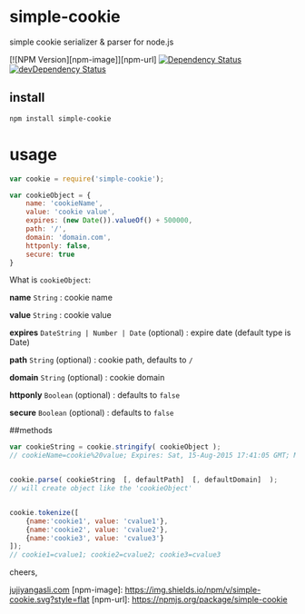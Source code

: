 # simple-cookie
simple cookie serializer & parser for node.js

[![NPM Version][npm-image]][npm-url]
[![Dependency Status](https://david-dm.org/juji/simple-cookie.svg)](https://david-dm.org/juji/simple-cookie)
[![devDependency Status](https://david-dm.org/juji/simple-cookie/dev-status.svg)](https://david-dm.org/juji/simple-cookie#info=devDependencies)

## install
```
npm install simple-cookie
```

# usage
```javascript
var cookie = require('simple-cookie');

var cookieObject = {
	name: 'cookieName',
	value: 'cookie value',
	expires: (new Date()).valueOf() + 500000,
	path: '/',
	domain: 'domain.com',
	httponly: false,
	secure: true
}
```
What is `cookieObject`:

**name** `String` : cookie name

**value** `String` : cookie value

**expires** `DateString | Number | Date` (optional) : expire date (default type is Date)

**path** `String` (optional) : cookie path, defaults to `/`

**domain** `String` (optional) : cookie domain 

**httponly** `Boolean` (optional) : defaults to `false`

**secure** `Boolean` (optional) : defaults to `false`

##methods
```javascript
var cookieString = cookie.stringify( cookieObject );
// cookieName=cookie%20value; Expires: Sat, 15-Aug-2015 17:41:05 GMT; Max-Age: 31449600; Path=/; domain=domain.com; secure


cookie.parse( cookieString  [, defaultPath]  [, defaultDomain]  );
// will create object like the 'cookieObject'


cookie.tokenize([
	{name:'cookie1', value: 'cvalue1'},
	{name:'cookie2', value: 'cvalue2'},
	{name:'cookie3', value: 'cvalue3'}
]);
// cookie1=cvalue1; cookie2=cvalue2; cookie3=cvalue3 
```


cheers,

[jujiyangasli.com](http://jujiyangasli.com)
[npm-image]: https://img.shields.io/npm/v/simple-cookie.svg?style=flat
[npm-url]: https://npmjs.org/package/simple-cookie

